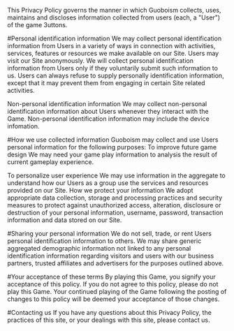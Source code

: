 
This Privacy Policy governs the manner in which Guoboism collects, uses, maintains and discloses information collected from users (each, a "User") of the game 3uttons.

#Personal identification information
We may collect personal identification information from Users in a variety of ways in connection with activities, services, features or resources we make available on our Site. Users may visit our Site anonymously. We will collect personal identification information from Users only if they voluntarily submit such information to us. Users can always refuse to supply personally identification information, except that it may prevent them from engaging in certain Site related activities.

Non-personal identification information
We may collect non-personal identification information about Users whenever they interact with the Game. Non-personal identification information may include the device infomation.
 
#How we use collected information
Guoboism may collect and use Users personal information for the following purposes:
To improve future game design
We may need your game play information to analysis the result of current gameplay experience.

To personalize user experience
We may use information in the aggregate to understand how our Users as a group use the services and resources provided on our Site. 
How we protect your information
We adopt appropriate data collection, storage and processing practices and security measures to protect against unauthorized access, alteration, disclosure or destruction of your personal information, username, password, transaction information and data stored on our Site.

#Sharing your personal information
We do not sell, trade, or rent Users personal identification information to others. We may share generic aggregated demographic information not linked to any personal identification information regarding visitors and users with our business partners, trusted affiliates and advertisers for the purposes outlined above. 
 
#Your acceptance of these terms
By playing this Game, you signify your acceptance of this policy. If you do not agree to this policy, please do not play this Game. Your continued playing of the Game following the posting of changes to this policy will be deemed your acceptance of those changes.

#Contacting us
If you have any questions about this Privacy Policy, the practices of this site, or your dealings with this site, please contact us.

